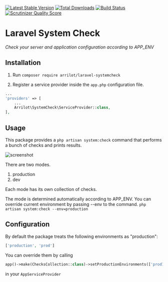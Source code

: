 [![Latest Stable Version](https://poser.pugx.org/arrilot/laravel-systemcheck/v/stable.svg)](https://packagist.org/packages/arrilot/laravel-systemcheck/)
[![Total Downloads](https://img.shields.io/packagist/dt/arrilot/laravel-systemcheck.svg?style=flat)](https://packagist.org/packages/arrilot/laravel-systemcheck)
[![Build Status](https://img.shields.io/travis/arrilot/laravel-systemcheck/master.svg?style=flat)](https://travis-ci.org/arrilot/laravel-systemcheck)
[![Scrutinizer Quality Score](https://scrutinizer-ci.com/g/arrilot/laravel-systemcheck/badges/quality-score.png?b=master)](https://scrutinizer-ci.com/g/arrilot/laravel-systemcheck/)

# Laravel System Check

*Check your server and application configuration according to APP_ENV*

## Installation

1) Run ```composer require arrilot/laravel-systemcheck```

2) Register a service provider inside the `app.php` configuration file.

```php
...
'providers' => [
    ...
    Arrilot\SystemCheck\ServiceProvider::class,
],
```

## Usage

This package provides a `php artisan system:check` command that performs a bunch of checks and prints results.

![screenshot](https://i.gyazo.com/1fb26f1eee971542accbc13eb3fdb49c.png)

There are two modes.

1. production
2. dev

Each mode has its own collection of checks.

The mode is determined automatically according to APP_ENV.
You can override current environment by passing --env to the command. `php artisan system:check --env=production`

## Configuration

By default the package treats the following environments as "production":
```php
['production', 'prod']
```

You can override them by calling
```php
app()->make(ChecksCollection::class)->setProductionEnvironments(['prod1', 'prod2']);
```
in your `AppServiceProvider`
